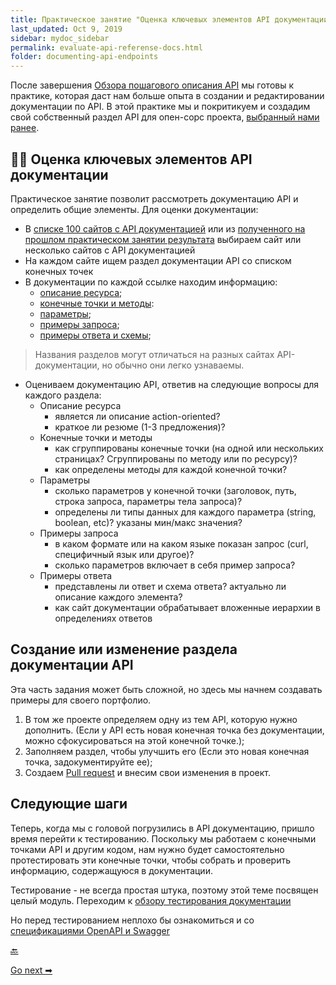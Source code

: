```yaml
---
title: Практическое занятие "Оценка ключевых элементов API документации"
last_updated: Oct 9, 2019
sidebar: mydoc_sidebar
permalink: evaluate-api-referense-docs.html
folder: documenting-api-endpoints
---
```



После завершения [Обзора пошагового описания API](api-reference-tutorial-overview.html) мы готовы к практике, которая даст нам больше опыта в создании и редактировании документации по API. В этой практике мы и покритикуем и создадим свой собственный раздел API для опен-сорс проекта, [выбранный нами ранее](find-open-source-project.html).


<a name="evaluate"></a>
## 👨‍💻 Оценка ключевых элементов API документации

Практическое занятие позволит рассмотреть документацию API и определить общие элементы. Для оценки документации:

- В [списке 100 сайтов с API документацией](API-doc-sites-list.html) или из [ полученного на прошлом практическом занятии результата](find-open-source-project.html) выбираем сайт или несколько сайтов с API документацией
- На каждом сайте ищем раздел документации API со списком конечных точек
- В документации по каждой ссылке находим информацию:
  - [описание ресурса](step1-resourse-description.html);
  - [конечные точки и методы](step2-endpoints-and-methods.html):
  - [параметры](step3-parameters.html);
  - [примеры запроса](step4-request-example.html);
  - [примеры ответа и схемы](step5-response-example-and-schema.html);

> Названия разделов могут отличаться на разных сайтах API-документации, но обычно они легко узнаваемы.

- Оцениваем документацию API, ответив на следующие вопросы для каждого раздела:
  - Описание ресурса
    - является ли описание action-oriented?
    - краткое ли резюме (1-3 предложения)?
  - Конечные точки и методы
    - как сгруппированы конечные точки (на одной или нескольких страницах? Сгруппированы по методу или по ресурсу)?
    - как определены методы для каждой конечной точки?
  - Параметры
    - сколько параметров у конечной точки (заголовок, путь, строка запроса, параметры тела запроса)?
    - определены ли типы данных для каждого параметра (string, boolean, etc)? указаны мин/макс значения?
  - Примеры запроса
    - в каком формате или на каком языке показан запрос (curl, специфичный язык или другое)?
    - сколько параметров включает в себя пример запроса?
  - Примеры ответа
    - представлены ли ответ и схема ответа? актуально ли описание каждого элемента?
    - как сайт документации обрабатывает вложенные иерархии в определениях ответов 		

<a name="create"></a>
## Создание или изменение раздела документации API

Эта часть задания может быть сложной, но здесь мы начнем создавать примеры для своего портфолио.

1. В том же проекте определяем одну из тем API, которую нужно дополнить. (Если у API есть новая конечная точка без документации, можно сфокусироваться на этой конечной точке.);
2. Заполняем раздел, чтобы улучшить его (Если это новая конечная точка, задокументируйте ее);
3. Создаем [Pull request](Pull-request-workflows.html) и внесим свои изменения в проект.

<a name="nextSteps"></a>
## Следующие шаги

Теперь, когда мы с головой погрузились в API документацию, пришло время перейти к тестированию. Поскольку мы работаем с конечными точками API и другим кодом, нам нужно будет самостоятельно протестировать эти конечные точки, чтобы собрать и проверить информацию, содержащуюся в документации.

Тестирование - не всегда простая штука, поэтому этой теме посвящен целый модуль. Переходим к [обзору тестирования документации](overview-testing.html)

Но перед тестированием неплохо бы ознакомиться и со [спецификациями OpenAPI и Swagger](about-fourth-module.html)

[🔙](find-open-source-project.html)

[Go next ➡](about-fourth-module.html)

